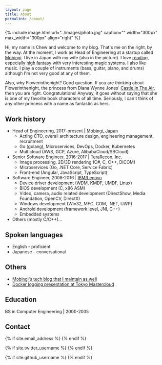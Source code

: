 ```yaml
---
layout: page
title: About
permalink: /about/
---
```


{% include image.html url="../images/photo.jpg" caption="" width="300px" max_width="300px" align="right" %}

Hi, my name is Chew and welcome to my blog. That's me on the right, by the way. At the moment, I work as Head of Engineering at a startup called [Mobingi](https://mobingi.com/). I live in Japan with my wife (also in the picture). I love [reading](http://flowerinthenight.com/bookshelf/), especially [high fantasy](https://en.wikipedia.org/wiki/High_fantasy) with very interesting magic systems. I also like music. I play a couple of instruments (bass, guitar, piano, and drums) although I'm not very good at any of them.

Also, why Flowerinthenight? Good question. If you are thinking about Flowerinthenight, the princess from Diana Wynne Jones' [Castle In The Air](https://en.wikipedia.org/wiki/Castle_in_the_Air_(novel)), then you are right. Congratulations! Anyway, it goes without saying that she is one of my favorite book characters of all time. Seriously, I can't think of any other princess with a name as fantastic as hers.

## Work history

* Head of Engineering, 2017-present &#124; [Mobingi, Japan](https://mobingi.com)
  * Acting CTO, overall architecture design, engineering management, recruitment
  * Go (golang), Microservices, DevOps, Docker, Kubernetes
  * Multicloud (AWS, GCP, Azure, AlibabaCloud/SBCloud)
* Senior Software Engineer, 2016-2017 &#124; [TeraRecon, Inc.](http://www.terarecon.com/)
  * Image processing, 2D/3D rendering (C#, C, C++, DICOM)
  * Microservices (Go, .NET Core, Service Fabric)
  * Front-end (Angular, JavaScript, TypeScript)
* Software Engineer, 2008-2016 &#124; [IBM/Lenovo](https://en.wikipedia.org/wiki/Lenovo#IBM)
  * Device driver development (WDM, KMDF, UMDF, Linux)
  * BIOS development (C, x86 ASM)
  * Video, camera, audio related development (DirectShow, Media Foundation, OpenCV, DirectX)
  * Windows development (Win32, MFC, COM, .NET, UWP)
  * Android development (framework level, JNI, C++)
  * Embedded systems
* Others (mostly C/C++)...

## Spoken languages
* English - proficient
* Japanese - conversational

## Others
* [Mobingi's tech blog that I maintain as well](https://tech.mobingi.com/)
* [Docker logging presentation at Tokyo Mastercloud](https://www.slideshare.net/chewesmero/docker-logging-best-practices)

## Education

BS in Computer Engineering &#124; 2000-2005

## Contact

<div>
{% if site.email_address %}
<a href="mailto: {{ site.email_address }}">
    <span class="fa-stack fa-lg">
        <i class="fa fa-circle fa-stack-2x"></i>
        <i class="fa fa-envelope fa-stack-1x fa-inverse"></i>
    </span>
</a>
{% endif %}

{% if site.twitter_username %}
<a href="https://twitter.com/{{ site.twitter_username }}">
    <span class="fa-stack fa-lg">
        <i class="fa fa-circle fa-stack-2x"></i>
        <i class="fa fa-twitter fa-stack-1x fa-inverse"></i>
    </span>
</a>
{% endif %}

{% if site.github_username %}
<a href="https://github.com/{{ site.github_username }}">
    <span class="fa-stack fa-lg">
        <i class="fa fa-circle fa-stack-2x"></i>
        <i class="fa fa-github fa-stack-1x fa-inverse"></i>
    </span>
</a>
{% endif %}
</div>
